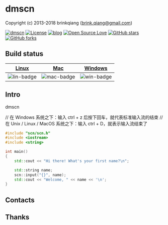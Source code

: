 # dmscn

Copyright (c) 2013-2018 brinkqiang (brink.qiang@gmail.com)

[![dmscn](https://img.shields.io/badge/brinkqiang-dmscn-blue.svg?style=flat-square)](https://github.com/brinkqiang/dmscn)
[![License](https://img.shields.io/badge/license-MIT-brightgreen.svg)](https://github.com/brinkqiang/dmscn/blob/master/LICENSE)
[![blog](https://img.shields.io/badge/Author-Blog-7AD6FD.svg)](https://brinkqiang.github.io/)
[![Open Source Love](https://badges.frapsoft.com/os/v3/open-source.png)](https://github.com/brinkqiang)
[![GitHub stars](https://img.shields.io/github/stars/brinkqiang/dmscn.svg?label=Stars)](https://github.com/brinkqiang/dmscn) 
[![GitHub forks](https://img.shields.io/github/forks/brinkqiang/dmscn.svg?label=Fork)](https://github.com/brinkqiang/dmscn)

## Build status
| [Linux][lin-link] | [Mac][mac-link] | [Windows][win-link] |
| :---------------: | :----------------: | :-----------------: |
| ![lin-badge]      | ![mac-badge]       | ![win-badge]        |

[lin-badge]: https://github.com/brinkqiang/dmscn/workflows/linux/badge.svg "linux build status"
[lin-link]:  https://github.com/brinkqiang/dmscn/actions/workflows/linux.yml "linux build status"
[mac-badge]: https://github.com/brinkqiang/dmscn/workflows/mac/badge.svg "mac build status"
[mac-link]:  https://github.com/brinkqiang/dmscn/actions/workflows/mac.yml "mac build status"
[win-badge]: https://github.com/brinkqiang/dmscn/workflows/win/badge.svg "win build status"
[win-link]:  https://github.com/brinkqiang/dmscn/actions/workflows/win.yml "win build status"


## Intro
dmscn


// 在 Windows 系统之下：输入 ctrl + z 后按下回车，就代表标准输入流的结束
// 在 Unix / Linux / MacOS 系统之下：输入 ctrl + D，就表示输入流结束了

```cpp
#include "scn/scn.h"
#include <iostream>
#include <string>

int main()
{
    std::cout << "Hi there! What's your first name?\n";

    std::string name;
    scn::input("{}", name);
    std::cout << "Welcome, " << name << '\n';
}

```
## Contacts

## Thanks
